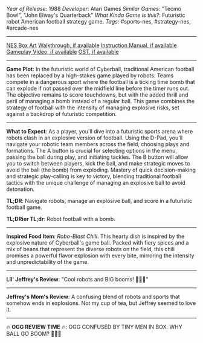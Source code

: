 *Year of Release*: 1988
*Developer*: Atari Games
*Similar Games*: "Tecmo Bowl", "John Elway's Quarterback"
*What Kinda Game is this?*: Futuristic robot American football strategy game.
*Tags:* #sports-nes, #strategy-nes, #arcade-nes

---
[NES Box Art](https://www.google.com/search?tbm=isch&q=NES+Box+Art+Cyberball) 
[Walkthrough, if available](https://www.google.com/search?q=Walkthrough+Cyberball+NES)
[Instruction Manual, if available](https://www.google.com/search?q=NES+Instruction+Manual+Cyberball)
[Gameplay Video, if available](https://www.youtube.com/results?search_query=gameplay+Cyberball+NES) 
[OST, if available](https://www.youtube.com/results?search_query=gameplay+NES+Cyberball+OST)

- - -
**Game Plot**: In the futuristic world of Cyberball, traditional American football has been replaced by a high-stakes game played by robots. Teams compete in a dangerous sport where the football is a ticking time bomb that can explode if not passed over the midfield line before the timer runs out. The objective remains to score touchdowns, but with the added thrill and peril of managing a bomb instead of a regular ball. This game combines the strategy of football with the intensity of managing explosive risks, set against a backdrop of futuristic competition.

- - -
**What to Expect**: As a player, you'll dive into a futuristic sports arena where robots clash in an explosive version of football. Using the D-Pad, you'll navigate your robotic team members across the field, choosing plays and formations. The A button is crucial for selecting options in the menu, passing the ball during play, and initiating tackles. The B button will allow you to switch between players, kick the ball, and make strategic moves to avoid the ball (the bomb) from exploding. Mastery of quick decision-making and strategic play-calling is key to victory, blending traditional football tactics with the unique challenge of managing an explosive ball to avoid detonation.

**TL;DR**: Navigate robots, manage an explosive ball, and score in a futuristic football game.

**TL;DRier TL;dr**: Robot football with a bomb.

---
**Inspired Food Item**: *Robo-Blast Chili*. This hearty dish is inspired by the explosive nature of Cyberball's game ball. Packed with fiery spices and a mix of beans that represent the diverse robots on the field, this chili promises a powerful flavor explosion with every bite, mirroring the intensity and unpredictability of the game.

---
**Lil' Jeffrey's Review**: "Cool robots and BIG booms! 🤖💥😎"

---
**Jeffrey's Mom's Review**: A confusing blend of robots and sports that somehow ends in explosions. Not my cup of tea, but Jeffrey seemed to love it.

---
🔥 **OGG REVIEW TIME** 🔥: OGG CONFUSED BY TINY MEN IN BOX. WHY BALL GO BOOM? 🤔🔥💥